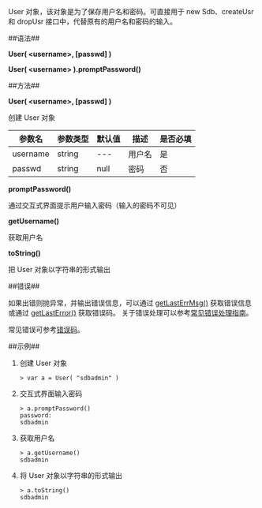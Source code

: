 User 对象，该对象是为了保存用户名和密码。可直接用于 new Sdb、createUsr 和 dropUsr 接口中，代替原有的用户名和密码的输入。

##语法##

**User( \<username\>, [passwd] )**

**User( \<username\> ).promptPassword()**

##方法##

**User( \<username\>, [passwd] )**

创建 User 对象

| 参数名   | 参数类型 | 默认值 | 描述   | 是否必填 |
| -------- | -------- | ------ | ------ | -------- |
| username | string   | ---    | 用户名 | 是       |
| passwd   | string   | null   | 密码   | 否       |

**promptPassword()**

通过交互式界面提示用户输入密码（输入的密码不可见）

**getUsername()**

获取用户名

**toString()**

把 User 对象以字符串的形式输出

##错误##

如果出错则抛异常，并输出错误信息，可以通过 [getLastErrMsg()](manual/Manual/Sequoiadb_Command/Global/getLastErrMsg.md) 获取错误信息或通过 [getLastError()](manual/Manual/Sequoiadb_Command/Global/getLastError.md) 获取错误码。
关于错误处理可以参考[常见错误处理指南](manual/FAQ/faq_sdb.md)。

常见错误可参考[错误码](manual/Manual/Sequoiadb_error_code.md)。

##示例##

1. 创建 User 对象

   ```lang-javascript
   > var a = User( "sdbadmin" )
   ```

2. 交互式界面输入密码

   ```lang-javascript
   > a.promptPassword()
   password:
   sdbadmin
   ```

3. 获取用户名

   ```lang-javascript
   > a.getUsername()
   sdbadmin
   ```

4. 将 User 对象以字符串的形式输出

   ```lang-javascript
   > a.toString()
   sdbadmin
   ```

